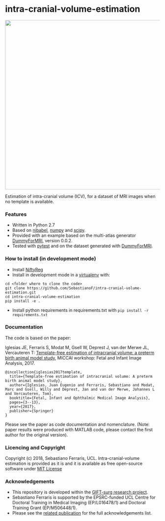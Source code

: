 # intra-cranial-volume-estimation

<p align="center"> 
<img src="https://github.com/SebastianoF/intra-cranial-volume-estimation/blob/master/logo.jpg" width="550">
</p>


Estimation of intra-cranial volume (ICV), for a dataset of MRI images when no template is available.

### Features

+ Written in Python 2.7
+ Based on [nibabel](http://nipy.org/nibabel/), [numpy](http://www.numpy.org/) and [scipy](https://www.scipy.org/).
+ Provided with an example based on the multi-atlas generator [DummyForMRI](https://github.com/SebastianoF/DummyForMRI), version 0.0.2.
+ Tested with [pytest](https://docs.pytest.org/en/latest/) and on the dataset generated with [DummyForMRI](https://github.com/SebastianoF/DummyForMRI).

### How to install (in development mode) 

+ Install [NiftyReg](https://github.com/KCL-BMEIS/niftyreg)
+ Install in development mode in a [virtualenv](http://docs.python-guide.org/en/latest/dev/virtualenvs/) with:
```
cd <folder where to clone the code>
git clone https://github.com/SebastianoF/intra-cranial-volume-estimation.git
cd intra-cranial-volume-estimation
pip install -e .
```
+ Install python requirements in requirements.txt with
    `pip install -r requirements.txt`

### Documentation

The code is based on the paper:

Iglesias JE, Ferraris S, Modat M, Gsell W, Deprest J, van der Merwe JL, Vercauteren T: [Template-free estimation of intracranial volume: a preterm birth animal model study](http://www.nmr.mgh.harvard.edu/~iglesias/pdf/FIFI_2017_pre.pdf), MICCAI workshop: Fetal and Infant Image Analysis, 2017.

```
@incollection{iglesias2017template,
  title={Template-free estimation of intracranial volume: A preterm birth animal model study},
  author={Iglesias, Juan Eugenio and Ferraris, Sebastiano and Modat, Marc and Gsell, Willy and Deprest, Jan and van der Merwe, Johannes L and Vercauteren, Tom},
  booktitle={Fetal, Infant and Ophthalmic Medical Image Analysis},
  pages={3--13},
  year={2017},
  publisher={Springer}
}
```

Please see the paper as code documentation and nomenclature.
(Note: paper results were produced with MATLAB code, please contact the first author for the original version).

### Licencing and Copyright

Copyright (c) 2018, Sebastiano Ferraris, UCL. Intra-cranial-volume estimation is provided as it is and 
it is available as free open-source software under [MIT License](https://github.com/SebastianoF/intra-cranial-volume-estimation/blob/master/LICENCE.txt)

### Acknowledgements

+ This repository is developed within the [GIFT-surg research project](http://www.gift-surg.ac.uk).
+  Sebastiano Ferraris is supported by the EPSRC-funded UCL Centre for Doctoral Training in Medical Imaging (EP/L016478/1) and Doctoral Training Grant (EP/M506448/1). 
+ Please see the [related publication](http://www.nmr.mgh.harvard.edu/~iglesias/pdf/FIFI_2017_pre.pdf) for the full acknowledgements list.
